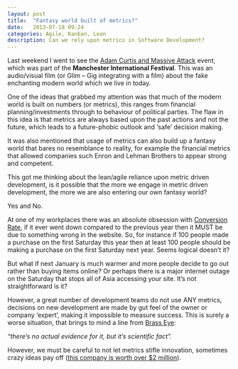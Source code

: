 ```yaml
---
layout: post
title:  "Fantasy world built of metrics?"
date:   2013-07-18 09:24
categories: Agile, Kanban, Lean
description: Can we rely upon metrics in Software Development?
---
```

Last weekend I went to see the [Adam Curtis and Massive Attack](https://www.bbc.co.uk/blogs/adamcurtis/posts/MASSIVE-ATTACK-V-ADAM-CURTIS) event, which was part of the **Manchester International Festival**. This was an audio/visual film (or Glim – Gig integrating with a film) about the fake enchanting modern world which we live in today.

One of the ideas that grabbed my attention was that much of the modern world is built on numbers (or metrics), this ranges from financial planning/investments through to behaviour of political parties. The flaw in this idea is that metrics are always based upon the past actions and not the future, which leads to a future-phobic outlook and ‘safe’ decision making.

It was also mentioned that usage of metrics can also build up a fantasy world that bares no resemblance to reality, for example the financial metrics that allowed companies such Enron and Lehman Brothers to appear strong and competent.

This got me thinking about the lean/agile reliance upon metric driven development, is it possible that the more we engage in metric driven development, the more we are also entering our own fantasy world?

Yes and No.

At one of my workplaces there was an absolute obsession with [Conversion Rate](https://en.wikipedia.org/wiki/Conversion_rate), if it ever went down compared to the previous year then it MUST be due to something wrong in the website. So, for instance if 100 people made a purchase on the first Saturday this year then at least 100 people should be making a purchase on the first Saturday next year. Seems logical doesn’t it?

But what if next January is much warmer and more people decide to go out rather than buying items online? Or perhaps there is a major internet outage on the Saturday that stops all of Asia accessing your site. It’s not straightforward is it?

However, a great number of development teams do not use ANY metrics, decisions on new development are made by gut feel of the owner or company ‘expert’, making it impossible to measure success. This is surely a worse situation, that brings to mind a line from [Brass Eye](https://en.wikipedia.org/wiki/Brass_Eye):

*“there’s no actual evidence for it, but it’s scientific fact”.*

However, we must be careful to not let metrics stifle innovation, sometimes crazy ideas pay off ([this company is worth over $2 million](https://geesepoliceinc.com/)).

